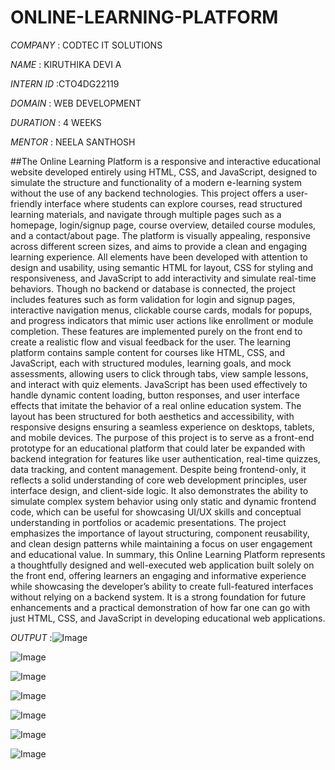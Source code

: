 # ONLINE-LEARNING-PLATFORM

*COMPANY* : CODTEC IT SOLUTIONS

*NAME* : KIRUTHIKA DEVI A

*INTERN ID* :CTO4DG22119

*DOMAIN* : WEB DEVELOPMENT

*DURATION* : 4 WEEKS

*MENTOR* : NEELA SANTHOSH

##The Online Learning Platform is a responsive and interactive educational website developed entirely using HTML, CSS, and JavaScript, designed to simulate the structure and functionality of a modern e-learning system without the use of any backend technologies. This project offers a user-friendly interface where students can explore courses, read structured learning materials, and navigate through multiple pages such as a homepage, login/signup page, course overview, detailed course modules, and a contact/about page. The platform is visually appealing, responsive across different screen sizes, and aims to provide a clean and engaging learning experience. All elements have been developed with attention to design and usability, using semantic HTML for layout, CSS for styling and responsiveness, and JavaScript to add interactivity and simulate real-time behaviors. Though no backend or database is connected, the project includes features such as form validation for login and signup pages, interactive navigation menus, clickable course cards, modals for popups, and progress indicators that mimic user actions like enrollment or module completion. These features are implemented purely on the front end to create a realistic flow and visual feedback for the user. The learning platform contains sample content for courses like HTML, CSS, and JavaScript, each with structured modules, learning goals, and mock assessments, allowing users to click through tabs, view sample lessons, and interact with quiz elements. JavaScript has been used effectively to handle dynamic content loading, button responses, and user interface effects that imitate the behavior of a real online education system. The layout has been structured for both aesthetics and accessibility, with responsive designs ensuring a seamless experience on desktops, tablets, and mobile devices. The purpose of this project is to serve as a front-end prototype for an educational platform that could later be expanded with backend integration for features like user authentication, real-time quizzes, data tracking, and content management. Despite being frontend-only, it reflects a solid understanding of core web development principles, user interface design, and client-side logic. It also demonstrates the ability to simulate complex system behavior using only static and dynamic frontend code, which can be useful for showcasing UI/UX skills and conceptual understanding in portfolios or academic presentations. The project emphasizes the importance of layout structuring, component reusability, and clean design patterns while maintaining a focus on user engagement and educational value. In summary, this Online Learning Platform represents a thoughtfully designed and well-executed web application built solely on the front end, offering learners an engaging and informative experience while showcasing the developer’s ability to create full-featured interfaces without relying on a backend system. It is a strong foundation for future enhancements and a practical demonstration of how far one can go with just HTML, CSS, and JavaScript in developing educational web applications.

*OUTPUT* :![Image](https://github.com/user-attachments/assets/0c06bf16-2fa1-4c9b-9a90-70756f201cac)

![Image](https://github.com/user-attachments/assets/4a682d59-c2df-423d-839f-4200a3608555)

![Image](https://github.com/user-attachments/assets/f3b80fee-9677-41d2-93b5-14b9a94f25cc)

![Image](https://github.com/user-attachments/assets/f016f7f9-e846-46a6-9518-5fd51e82dfb9)

![Image](https://github.com/user-attachments/assets/57158a58-30a2-49f3-8f40-d80dc9b9d7ff)

![Image](https://github.com/user-attachments/assets/dc1f3716-9e04-45f9-9c5a-8472b8c4691a)

![Image](https://github.com/user-attachments/assets/e2b02142-d56c-4769-b189-9306bb3796fe)

